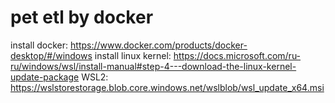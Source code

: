 # pet etl by docker

install docker:
https://www.docker.com/products/docker-desktop/#/windows
install linux kernel:
https://docs.microsoft.com/ru-ru/windows/wsl/install-manual#step-4---download-the-linux-kernel-update-package
WSL2:
https://wslstorestorage.blob.core.windows.net/wslblob/wsl_update_x64.msi
